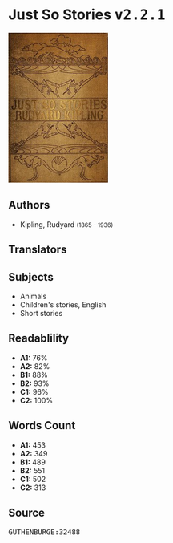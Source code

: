 # Just So Stories <kbd>v2.2.1</kbd>

![](./cover.medium.jpg "")

## Authors


 - Kipling, Rudyard <small>(1865 - 1936)</small>

## Translators



## Subjects


 - Animals
 - Children's stories, English
 - Short stories

## Readablility


 - **A1:** 76%
 - **A2:** 82%
 - **B1:** 88%
 - **B2:** 93%
 - **C1:** 96%
 - **C2:** 100%

## Words Count


 - **A1:** 453
 - **A2:** 349
 - **B1:** 489
 - **B2:** 551
 - **C1:** 502
 - **C2:** 313

## Source


<kbd>GUTHENBURGE:32488</kbd>
